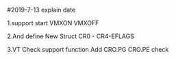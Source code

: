 
#2019-7-13 explain date

1.support start VMXON VMXOFF

2.And define New Struct CR0 - CR4-EFLAGS

3.VT Check support function Add  CRO.PG CRO.PE check
